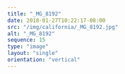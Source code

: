 ```yaml
---
title: "_MG_8192"
date: 2018-01-27T10:22:17-08:00
src: "/img/california/_MG_8192.jpg"
alt: "_MG_8192"
sequence: 15
type: "image"
layout: "single"
orientation: "vertical"
---
```

